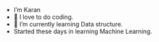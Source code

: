 -  I’m Karan
- 👀 I love to do coding.
- 🌱 I’m currently learning Data structure.
-  Started these days in learning Machine Learning.



<!---
Karan1001/Karan1001 is a ✨ special ✨ repository because its `README.md` (this file) appears on your GitHub profile.
You can click the Preview link to take a look at your changes.
--->
